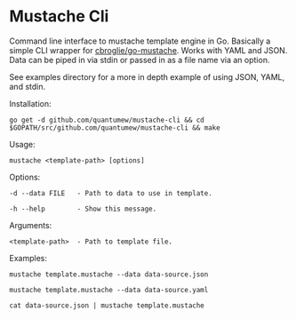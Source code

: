 Mustache Cli
============

Command line interface to mustache template engine in Go.
Basically a simple CLI wrapper for [cbroglie/go-mustache](https://github.com/cbroglie/go-mustache).
Works with YAML and JSON. Data can be piped in via stdin or passed in as a file name via an option.

See examples directory for a more in depth example of using JSON, YAML, and stdin.

Installation:

    go get -d github.com/quantumew/mustache-cli && cd $GOPATH/src/github.com/quantumew/mustache-cli && make

Usage:

	mustache <template-path> [options]

Options:

	-d --data FILE   - Path to data to use in template.

	-h --help        - Show this message.

Arguments:

	<template-path>  - Path to template file.

Examples:

	mustache template.mustache --data data-source.json

	mustache template.mustache --data data-source.yaml

	cat data-source.json | mustache template.mustache
